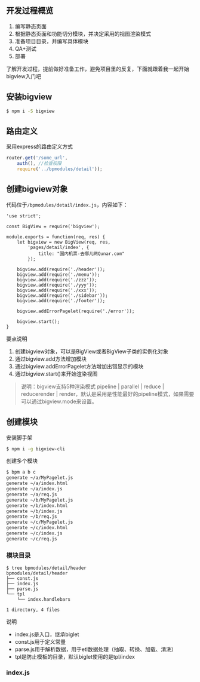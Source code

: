 ## 开发过程概览

1. 编写静态页面
1. 根据静态页面和功能切分模块，并决定采用的视图渲染模式
1. 准备项目目录，并编写具体模块
1. QA+测试
1. 部署

了解开发过程，提前做好准备工作，避免项目里的反复，下面就跟着我一起开始bigview入门吧

## 安装bigview

```bash
$ npm i -S bigview
```

## 路由定义

采用express的路由定义方式

```js
router.get('/some_url',
    auth(), //检查权限
    require('../bpmodules/detail'));
```

## 创建bigview对象

代码位于`/bpmodules/detail/index.js`，内容如下：

```
'use strict';

const BigView = require('bigview');

module.exports = function(req, res) {
    let bigview = new BigView(req, res,
        'pages/detail/index', {
            title: "国内机票-去哪儿网Qunar.com"
        });
    
    bigview.add(require('./header'));
    bigview.add(require('./menu'));
    bigview.add(require('./zzz'));
    bigview.add(require('./yyy'));
    bigview.add(require('./xxx'));
    bigview.add(require('./sidebar'));
    bigview.add(require('./footer'));
    
    bigview.addErrorPagelet(require('./error'));

    bigview.start();
}

```

要点说明

1. 创建bigview对象，可以是BigView或者BigView子类的实例化对象
1. 通过bigview.add方法增加模块
1. 通过bigview.addErrorPagelet方法增加出错显示的模块
1. 通过bigview.start()来开始渲染视图


> 说明：bigview支持5种渲染模式 pipeline | parallel | reduce | reducerender | render，默认是采用是性能最好的pipeline模式，如果需要可以通过bigview.mode来设置。

## 创建模块

安装脚手架

```bash
$ npm i -g bigview-cli
```

创建多个模块

```bash
$ bpm a b c
generate ~/a/MyPagelet.js
generate ~/a/index.html
generate ~/a/index.js
generate ~/a/req.js
generate ~/b/MyPagelet.js
generate ~/b/index.html
generate ~/b/index.js
generate ~/b/req.js
generate ~/c/MyPagelet.js
generate ~/c/index.html
generate ~/c/index.js
generate ~/c/req.js
```

### 模块目录

```
$ tree bpmodules/detail/header 
bpmodules/detail/header
├── const.js
├── index.js
├── parse.js
└── tpl
    └── index.handlebars

1 directory, 4 files
```

说明

- index.js是入口，继承biglet
- const.js用于定义常量
- parse.js用于解析数据，用于etl数据处理（抽取、转换、加载、清洗）
- tpl是防止模板的目录，默认biglet使用的是tpl/index

### index.js